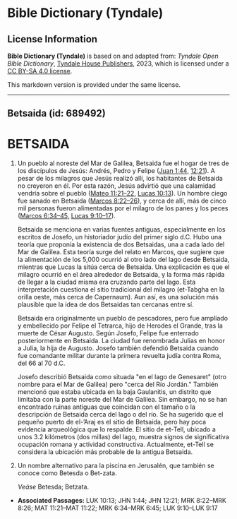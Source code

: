 # Bible Dictionary (Tyndale)

## License Information

**Bible Dictionary (Tyndale)** is based on and adapted from: _Tyndale Open Bible Dictionary_, [Tyndale House Publishers](https://tyndaleopenresources.com/), 2023, which is licensed under a [CC BY-SA 4.0 license](https://creativecommons.org/licenses/by-sa/4.0/legalcode.en).

This markdown version is provided under the same license.



--------------------------------

## Betsaida (id: 689492)

BETSAIDA
========

1. Un pueblo al noreste del Mar de Galilea, Betsaida fue el hogar de tres de los discípulos de Jesús: Andrés, Pedro y Felipe ([Juan 1:44,](https://ref.ly/John1:44) [12:21](https://ref.ly/John12:21)). A pesar de los milagros que Jesús realizó allí, los habitantes de Betsaida no creyeron en él. Por esta razón, Jesús advirtió que una calamidad vendría sobre el pueblo ([Mateo 11:21–22,](https://ref.ly/Matt11:21-Matt11:22) [Lucas 10:13](https://ref.ly/Luke10:13)). Un hombre ciego fue sanado en Betsaida ([Marcos 8:22–26](https://ref.ly/Mark8:22-Mark8:26)), y cerca de allí, más de cinco mil personas fueron alimentadas por el milagro de los panes y los peces ([Marcos 6:34–45,](https://ref.ly/Mark6:34-Mark6:45) [Lucas 9:10–17](https://ref.ly/Luke9:10-Luke9:17)).

    Betsaida se menciona en varias fuentes antiguas, especialmente en los escritos de Josefo, un historiador judío del primer siglo d.C. Hubo una teoría que proponía la existencia de dos Betsaidas, una a cada lado del Mar de Galilea. Esta teoría surge del relato en Marcos, que sugiere que la alimentación de los 5,000 ocurrió al otro lado del lago desde Betsaida, mientras que Lucas la sitúa cerca de Betsaida. Una explicación es que el milagro ocurrió en el área alrededor de Betsaida, y la forma más rápida de llegar a la ciudad misma era cruzando parte del lago. Esta interpretación cuestiona el sitio tradicional del milagro (et\-Tabgha en la orilla oeste, más cerca de Capernaum). Aun así, es una solución más plausible que la idea de dos Betsaidas tan cercanas entre sí.

    Betsaida era originalmente un pueblo de pescadores, pero fue ampliado y embellecido por Felipe el Tetrarca, hijo de Herodes el Grande, tras la muerte de César Augusto. Según Josefo, Felipe fue enterrado posteriormente en Betsaida. La ciudad fue renombrada Julias en honor a Julia, la hija de Augusto. Josefo también defendió Betsaida cuando fue comandante militar durante la primera revuelta judía contra Roma, del 66 al 70 d.C.

    Josefo describió Betsaida como situada "en el lago de Genesaret" (otro nombre para el Mar de Galilea) pero "cerca del Río Jordán." También mencionó que estaba ubicada en la baja Gaulanitis, un distrito que limitaba con la parte noreste del Mar de Galilea. Sin embargo, no se han encontrado ruinas antiguas que coincidan con el tamaño o la descripción de Betsaida cerca del lago o del río. Se ha sugerido que el pequeño puerto de el\-’Araj es el sitio de Betsaida, pero hay poca evidencia arqueológica que lo respalde. El sitio de et\-Tell, ubicado a unos 3\.2 kilómetros (dos millas) del lago, muestra signos de significativa ocupación romana y actividad constructiva. Actualmente, et\-Tell se considera la ubicación más probable de la antigua Betsaida.

2. Un nombre alternativo para la piscina en Jerusalén, que también se conoce como Betesda o Bet\-zata.

    *Veáse* Betesda; Betzata.

* **Associated Passages:** LUK 10:13; JHN 1:44; JHN 12:21; MRK 8:22–MRK 8:26; MAT 11:21–MAT 11:22; MRK 6:34–MRK 6:45; LUK 9:10–LUK 9:17

